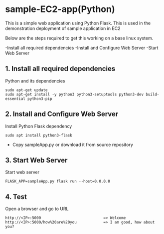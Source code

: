 # sample-EC2-app(Python)

This is a simple web application using Python Flask. This is used in the demonstration deployment of sample application in EC2

Below are the steps required to get this working on a base linux system.

  -Install all required dependencies
  -Install and Configure Web Server
  -Start Web Server
  
## 1. Install all required dependencies

Python and its dependencies

    sudo apt-get update
    sudo apt-get install -y python3 python3-setuptools python3-dev build-essential python3-pip
 
 ## 2. Install and Configure Web Server

Install Python Flask dependency

    sudo apt install python3-flask

- Copy sampleApp.py or download it from source repository

## 3. Start Web Server

Start web server

    FLASK_APP=sampleApp.py flask run --host=0.0.0.0

## 4. Test

Open a browser and go to URL

    http://<IP>:5000                            => Welcome
    http://<IP>:5000/how%20are%20you            => I am good, how about you?

